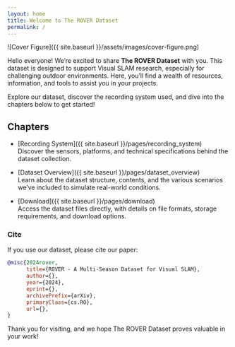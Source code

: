 ```yaml
---
layout: home
title: Welcome to The ROVER Dataset
permalink: /
---
```


![Cover Figure]({{ site.baseurl }}/assets/images/cover-figure.png)

Hello everyone! We’re excited to share **The ROVER Dataset** with you. This dataset is designed to support Visual SLAM research, especially for challenging outdoor environments. Here, you’ll find a wealth of resources, information, and tools to assist you in your projects.

Explore our dataset, discover the recording system used, and dive into the chapters below to get started!

## Chapters
- [Recording System]({{ site.baseurl }}/pages/recording_system)  
  Discover the sensors, platforms, and technical specifications behind the dataset collection.

- [Dataset Overview]({{ site.baseurl }}/pages/dataset_overview)  
  Learn about the dataset structure, contents, and the various scenarios we’ve included to simulate real-world conditions.

- [Download]({{ site.baseurl }}/pages/download)  
  Access the dataset files directly, with details on file formats, storage requirements, and download options.

### Cite 
If you use our dataset, please cite our paper:
```bibtex
@misc{2024rover,
      title={ROVER - A Multi-Season Dataset for Visual SLAM}, 
      author={},
      year={2024},
      eprint={},
      archivePrefix={arXiv},
      primaryClass={cs.RO},
      url={}, 
}
```

Thank you for visiting, and we hope The ROVER Dataset proves valuable in your work!
